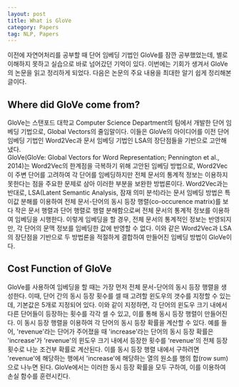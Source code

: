 ```yaml
---
layout: post
title: What is GloVe
category: Papers
tag: NLP, Papers
---
```


이전에 자연어처리를 공부할 때 단어 임베딩 기법인 GloVe를 잠깐 공부했었는데, 별로 이해하지 못하고 실습으로 바로 넘어갔던 기억이 있다. 이번에는 기회가 생겨서 GloVe의 논문을 읽고 정리하게 되었다. 다음은 논문의 주요 내용을 최대한 알기 쉽게 정리해본 글이다.

## Where did GloVe come from?
GloVe는 스탠포드 대학교 Computer Science Department의 팀에서 개발한 단어 임베딩 기법으로, Global Vectors의 줄임말이다. 이들은 GloVe의 아이디어를 이전 단어 임베딩 기법인 Word2Vec과 문서 임베딩 기법인 LSA의 장단점들을 기반으로 고안해냈다.  
GloVe(GloVe: Global Vectors for Word Representation; Pennington et al., 2014)는 Word2Vec의 한계점을 극복하기 위해 고안된 임베딩 방법으로, Word2Vec이 주변 단어를 고려하여 각 단어를 임베딩하지만 전체 문서의 통계적 정보는 이용하지 못한다는 점을 주요한 문제로 삼아 이러한 부분을 보완한 방법론이다. Word2Vec과는 반대로, LSA(Latent Semantic Analysis, 잠재 의미 분석)라는 문서 임베딩 방법은 특이값 분해를 이용하여 전체 문서-단어의 동시 등장 행렬(co-occurence matrix)를 보다 작은 문서 행렬과 단어 행렬로 행렬 분해함으로써 전체 문서의 통계적 정보를 이용하여 임베딩을 시행한다. 이렇게 임베딩을 할 경우, 전체 문서의 통계적인 정보는 반영되지만, 각 단어의 문맥 정보를 임베딩한 값에 반영할 수 없다. 이와 같은 Word2Vec과 LSA의 장단점을 기반으로 두 방법론을 적절하게 결합하여 만들어진 임베딩 방법이 GloVe이다.  

## Cost Function of GloVe  
 GloVe를 사용하여 임베딩을 할 때는 가장 먼저 전체 문서-단어의 동시 등장 행렬을 생성한다. 이때, 단어 간의 동시 등장 횟수를 셀 때 고려할 윈도우의 갯수를 지정할 수 있는데, 기본값은 5개로 지정되어 있다. 이와 같이 지정하면, 각 단어의 윈도우 크기 내에서 다른 단어들이 등장하는 횟수를 각각 셀 수 있고, 이를 통해 동시 등장 행렬이 만들어진다. 이 동시 등장 행렬을 이용하여 각 단어의 동시 등장 확률을 계산할 수 있다. 예를 들어, 'revenue'라는 단어가 주어졌을 때 'increase'라는 단어의 동시 등장 확률은 'increase'가 'revenue'의 윈도우 크기 내에서 등장한 횟수를 'revenue'의 전체 등장 횟수로 나눈 조건부 확률로 계산된다. 이를 동시 등장 행렬 내에서 구하려면 'revenue'에 해당하는 행에서 'increase'에 해당하는 열의 원소를 행의 합(row sum)으로 나누면 된다. GloVe에서는 이러한 동시 등장 확률을 모두 구하여, 이를 이용하여 손실 함수를 훈련시킨다.  
 
